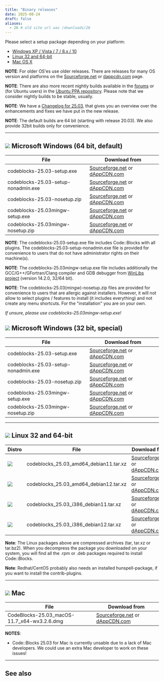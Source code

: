```yaml
---
title: "Binary releases"
date: 2025-08-24
draft: false
aliases:
  - 26 # old site url was /downloads/26
---
```


Please select a setup package depending on your platform:

  * [Windows XP / Vista / 7 / 8.x / 10](#imagesoswindows48pnglogo-microsoft-windows)
  * [Linux 32 and 64-bit](#imagesoslinux48pnglogo-linux-32-and-64-bit)
  * [Mac OS X](#imagesosapple48pnglogo-mac-os-x)

**NOTE**: For older OS'es use older releases. There are releases for many OS version and platforms on the [Sourceforge.net](https://sourceforge.net/projects/codeblocks/files/Binaries) or [dappcdn.com](https://dappcdn.com/download/devtools/code-blocks) page.

**NOTE**: There are also more recent nightly builds available in the [forums](https://forums.codeblocks.org/index.php/board,20.0.html) or (for Ubuntu users) in the [Ubuntu PPA repository](https://launchpad.net/~x-psoud/+archive/ubuntu/cbreleases/). Please note that we consider nightly builds to be stable, usually.

**NOTE**: We have a [Changelog for 25.03](/changelogs/25.03), that gives you an overview over the enhancements and fixes we have put in the new release.

**NOTE**: The default builds are 64 bit (starting with release 20.03). We also provide 32bit builds only for convenience.

---

## ![](/images/os/windows48.png#logo) Microsoft Windows (64 bit, default)
| File 	                              | Download from                                                                                                          |
|-------------------------------------|------------------------------------------------------------------------------------------------------------------------|
| codeblocks-25.03-setup.exe          | [Sourceforge.net](https://sourceforge.net/projects/codeblocks/files/Binaries/25.03/Windows/codeblocks-25.03-setup.exe) or [dAppCDN.com](https://dappcdn.com/download/devtools/code-blocks?q=codeblocks-25.03-setup.exe) |
| codeblocks-25.03-setup-nonadmin.exe | [Sourceforge.net](https://sourceforge.net/projects/codeblocks/files/Binaries/25.03/Windows/codeblocks-25.03-setup-nonadmin.exe) or [dAppCDN.com](https://dappcdn.com/download/devtools/code-blocks?q=codeblocks-25.03-setup-nonadmin.exe) |
| codeblocks-25.03-nosetup.zip        | [Sourceforge.net](https://sourceforge.net/projects/codeblocks/files/Binaries/25.03/Windows/codeblocks-25.03-nosetup.zip) or [dAppCDN.com](https://dappcdn.com/download/devtools/code-blocks?q=codeblocks-25.03-nosetup.zip) |
| codeblocks-25.03mingw-setup.exe     | [Sourceforge.net](https://sourceforge.net/projects/codeblocks/files/Binaries/25.03/Windows/codeblocks-25.03mingw-setup.exe) or [dAppCDN.com](https://dappcdn.com/download/devtools/code-blocks?q=codeblocks-25.03mingw-setup.exe) |
| codeblocks-25.03mingw-nosetup.zip   | [Sourceforge.net](https://sourceforge.net/projects/codeblocks/files/Binaries/25.03/Windows/codeblocks-25.03mingw-nosetup.zip) or [dAppCDN.com](https://dappcdn.com/download/devtools/code-blocks?q=codeblocks-25.03mingw-nosetup.zip) |

**NOTE**: The codeblocks-25.03-setup.exe file includes Code::Blocks with all plugins. The codeblocks-25.03-setup-nonadmin.exe file is provided for convenience to users that do not have administrator rights on their machine(s).

**NOTE**: The codeblocks-25.03mingw-setup.exe file includes additionally the GCC/G++/GFortran/Clang compiler and GDB debugger from [WinLibs project](https://winlibs.com/) (version 14.2.0, 32/64 bit).

**NOTE**: The codeblocks-25.03(mingw)-nosetup.zip files are provided for convenience to users that are allergic against installers. However, it will not allow to select plugins / features to install (it includes everything) and not create any menu shortcuts. For the "installation" you are on your own.

*If unsure, please use codeblocks-25.03mingw-setup.exe!*

## ![](/images/os/windows48.png#logo) Microsoft Windows (32 bit, special)
| File 	                              | Download from                                                                                                          |
|-------------------------------------|------------------------------------------------------------------------------------------------------------------------|
| codeblocks-25.03-setup.exe          | [Sourceforge.net](https://sourceforge.net/projects/codeblocks/files/Binaries/25.03/Windows/32bit/codeblocks-25.03-32bit-setup.exe) or [dAppCDN.com](https://dappcdn.com/download/devtools/code-blocks?q=codeblocks-25.03-setup.exe) |
| codeblocks-25.03-setup-nonadmin.exe | [Sourceforge.net](https://sourceforge.net/projects/codeblocks/files/Binaries/25.03/Windows/32bit/codeblocks-25.03-32bit-setup-nonadmin.exe) or [dAppCDN.com](https://dappcdn.com/download/devtools/code-blocks?q=codeblocks-25.03-setup-nonadmin.exe) |
| codeblocks-25.03-nosetup.zip        | [Sourceforge.net](https://sourceforge.net/projects/codeblocks/files/Binaries/25.03/Windows/32bit/codeblocks-25.03-32bit-nosetup.zip) or [dAppCDN.com](https://dappcdn.com/download/devtools/code-blocks?q=codeblocks-25.03-nosetup.zip) |
| codeblocks-25.03mingw-setup.exe     | [Sourceforge.net](https://sourceforge.net/projects/codeblocks/files/Binaries/25.03/Windows/32bit/codeblocks-25.03mingw-32bit-setup.exe) or [dAppCDN.com](https://dappcdn.com/download/devtools/code-blocks?q=codeblocks-25.03mingw-setup.exe) |
| codeblocks-25.03mingw-nosetup.zip   | [Sourceforge.net](https://sourceforge.net/projects/codeblocks/files/Binaries/25.03/Windows/32bit/codeblocks-25.03mingw-32bit-nosetup.zip) or [dAppCDN.com](https://dappcdn.com/download/devtools/code-blocks?q=codeblocks-25.03mingw-32bit-nosetup.zip) |

---

## ![](/images/os/linux48.png#logo) Linux 32 and 64-bit
| Distro                            | File                                   | Download from                                                                    |
|-----------------------------------|----------------------------------------|----------------------------------------------------------------------------------|
| ![](/images/os/debian48.png#logo) | codeblocks_25.03_amd64_debian11.tar.xz | [Sourceforge.net](https://sourceforge.net/projects/codeblocks/files/Binaries/25.03/Linux/codeblocks_25.03_amd64_debian11.tar.xz) or [dAppCDN.com](https://dappcdn.com/download/devtools/code-blocks?q=codeblocks_25.03_amd64_debian11.tar.xz) |
| ![](/images/os/debian48.png#logo) | codeblocks_25.03_amd64_debian12.tar.xz | [Sourceforge.net](https://sourceforge.net/projects/codeblocks/files/Binaries/25.03/Linux/codeblocks_25.03_amd64_debian12.tar.xz) or [dAppCDN.com](https://dappcdn.com/download/devtools/code-blocks?q=codeblocks_25.03_amd64_debian12.tar.xz) |
| ![](/images/os/debian48.png#logo) | codeblocks_25.03_i386_debian11.tar.xz  | [Sourceforge.net](https://sourceforge.net/projects/codeblocks/files/Binaries/25.03/Linux/codeblocks_25.03_i386_debian11.tar.xz) or [dAppCDN.com](https://dappcdn.com/download/devtools/code-blocks?q=codeblocks_25.03_i386_debian11.tar.xz) |
| ![](/images/os/debian48.png#logo) | codeblocks_25.03_i386_debian12.tar.xz  | [Sourceforge.net](https://sourceforge.net/projects/codeblocks/files/Binaries/25.03/Linux/codeblocks_25.03_i386_debian12.tar.xz) or [dAppCDN.com](https://dappcdn.com/download/devtools/code-blocks?q=codeblocks_25.03_i386_debian12.tar.xz) |

**Note**: The Linux packages above are compressed archives (tar, tar.xz or tar.bz2). When you decompress the package you downloaded on your system, you will find all the .rpm or .deb packages required to install Code::Blocks.

**Note**: Redhat/CentOS probably also needs an installed hunspell-package, if you want to install the contrib-plugins.

---

## ![](/images/os/apple48.png#logo) Mac
| File                                        | Download from                                                                                                                     |
|---------------------------------------------|-----------------------------------------------------------------------------------------------------------------------------------|
| CodeBlocks-25.03_macOS-11.7_x64-wx3.2.6.dmg | [Sourceforge.net](https://sourceforge.net/projects/codeblocks/files/Binaries/13.12/Mac/CodeBlocks-25.03_macOS-11.7_x64-wx3.2.6.dmg) or [dAppCDN.com](https://dappcdn.com/download/devtools/code-blocks?q=CodeBlocks-25.03_macOS-11.7_x64-wx3.2.6.dmg) |

**NOTES**:

 * Code::Blocks 25.03 for Mac is currently unsable due to a lack of Mac developers. We could use an extra Mac developer to work on these issues!

---

## See also
